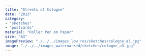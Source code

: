 ```yaml
---
title: "Streets of Cologne"
date: "2013"
category: 
- "sketches"
- "postcards"
material: "Roller Pen on Paper"
size: "A3"
imagePreview: "./../../images_low_res/sketches/cologne_a3.jpg"
image: "./../../images_watermarked/sketches/cologne_a3.jpg"
---
```

